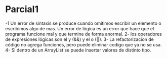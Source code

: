 # Parcial1
-1 Un error de sintaxis se produce cuando omitimos escribir un elemento o escribimos algo de mas. 
Un error de lógica es un error que hace que el programa funcione mal y que termine de forma anormal.
2- los operadores de expresiones lógicas son el y (&&) y el o (||).
3- La refactorizacion de código no agrega funciones, pero puede eliminar codigo que ya no se usa.
4- Si dentro de un ArrayList se puede insertar valores de distinto tipo.
